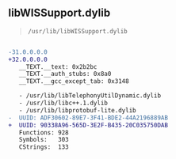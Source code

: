 ## libWISSupport.dylib

> `/usr/lib/libWISSupport.dylib`

```diff

-31.0.0.0.0
+32.0.0.0.0
   __TEXT.__text: 0x2b2bc
   __TEXT.__auth_stubs: 0x8a0
   __TEXT.__gcc_except_tab: 0x3148

   - /usr/lib/libTelephonyUtilDynamic.dylib
   - /usr/lib/libc++.1.dylib
   - /usr/lib/libprotobuf-lite.dylib
-  UUID: ADF30602-89E7-3F41-BDE2-44A2196889AB
+  UUID: 90338A96-565D-3E2F-B435-20C035750DAB
   Functions: 928
   Symbols:   303
   CStrings:  133

```
